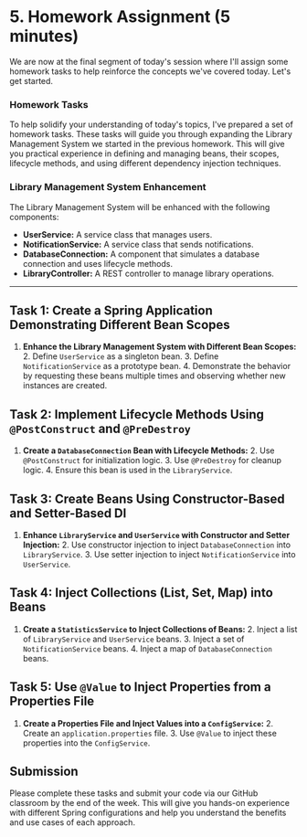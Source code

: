 # 5. Homework Assignment (5 minutes)

We are now at the final segment of today's session where I'll assign some homework tasks to help reinforce the concepts we've covered today. Let's get started.

### Homework Tasks

To help solidify your understanding of today's topics, I've prepared a set of homework tasks. These tasks will guide you through expanding the Library Management System we started in the previous homework. This will give you practical experience in defining and managing beans, their scopes, lifecycle methods, and using different dependency injection techniques.

### Library Management System Enhancement

The Library Management System will be enhanced with the following components:
- **UserService:** A service class that manages users.
- **NotificationService:** A service class that sends notifications.
- **DatabaseConnection:** A component that simulates a database connection and uses lifecycle methods.
- **LibraryController:** A REST controller to manage library operations.

---

## Task 1: Create a Spring Application Demonstrating Different Bean Scopes
1. **Enhance the Library Management System with Different Bean Scopes:**
    2. Define `UserService` as a singleton bean.
    3. Define `NotificationService` as a prototype bean.
    4. Demonstrate the behavior by requesting these beans multiple times and observing whether new instances are created.

## Task 2: Implement Lifecycle Methods Using `@PostConstruct` and `@PreDestroy`
1. **Create a `DatabaseConnection` Bean with Lifecycle Methods:**
    2. Use `@PostConstruct` for initialization logic.
    3. Use `@PreDestroy` for cleanup logic.
    4. Ensure this bean is used in the `LibraryService`.

## Task 3: Create Beans Using Constructor-Based and Setter-Based DI
1. **Enhance `LibraryService` and `UserService` with Constructor and Setter Injection:**
    2. Use constructor injection to inject `DatabaseConnection` into `LibraryService`.
    3. Use setter injection to inject `NotificationService` into `UserService`.
 
## Task 4: Inject Collections (List, Set, Map) into Beans
1. **Create a `StatisticsService` to Inject Collections of Beans:**
    2. Inject a list of `LibraryService` and `UserService` beans.
    3. Inject a set of `NotificationService` beans.
    4. Inject a map of `DatabaseConnection` beans.

## Task 5: Use `@Value` to Inject Properties from a Properties File
1. **Create a Properties File and Inject Values into a `ConfigService`:**
    2. Create an `application.properties` file.
    3. Use `@Value` to inject these properties into the `ConfigService`.

## Submission

Please complete these tasks and submit your code via our GitHub classroom by the end of the week. This will give you hands-on experience with different Spring configurations and help you understand the benefits and use cases of each approach.